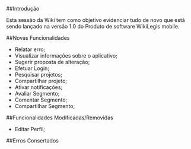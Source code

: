 ##Introdução

Esta sessão da Wiki tem como objetivo evidenciar tudo de novo que está sendo lançado na versão 1.0 do Produto de software WikiLegis mobile. 

##Novas Funcionalidades
* Relatar erro;
* Visualizar informações sobre o aplicativo;
* Sugerir proposta de alteração;
* Efetuar Login;
* Pesquisar projetos;
* Compartilhar projeto;
* Ativar notificações;
* Avaliar Segmento;
* Comentar Segmento;
* Compartilhar Segmento;


##Funcionalidades Modificadas/Removidas
* Editar Perfil;

##Erros Consertados

